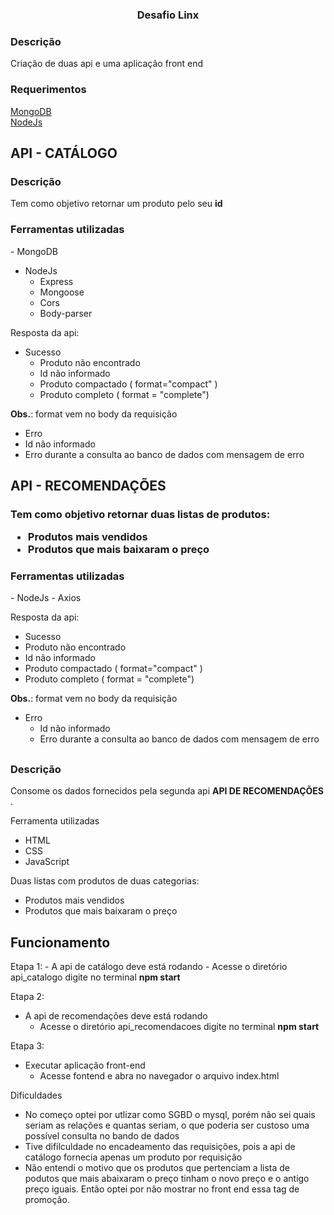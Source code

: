 <h3 align="center"> Desafio Linx </h3>


<h3> Descrição </h3>
Criação de duas api e uma aplicação front end

<h3> Requerimentos </h3>
<a href="https://www.mongodb.com/try/download/community">MongoDB</a>
</br>
<a href="https://nodejs.org/en/"> NodeJs </a>
 
 
<h2> API - CATÁLOGO </h2>

<h3> Descrição </h3>
Tem como objetivo retornar um produto pelo seu <b> id </b>

<h3> Ferramentas utilizadas </h3>
- MongoDB

- NodeJs
  - Express
  - Mongoose
  - Cors
  - Body-parser

Resposta da api:
- Sucesso
  - Produto não encontrado
  - Id não informado
  - Produto compactado ( format="compact" )
  - Produto completo ( format = "complete")

<b>Obs.</b>:  format vem no body da requisição

- Erro
 - Id não informado
 - Erro durante a consulta ao banco de dados com mensagem de erro


<h2> API - RECOMENDAÇÕES </h2>

<h3 Descrição </h3>

Tem como objetivo retornar duas listas de produtos:
- Produtos mais vendidos
- Produtos que mais baixaram o preço


<h3> Ferramentas utilizadas </h3>
- NodeJs
 - Axios


Resposta da api:
- Sucesso
 - Produto não encontrado
 - Id não informado
 - Produto compactado ( format="compact" )
 - Produto completo ( format = "complete")

<b>Obs.</b>:  format vem no body da requisição

- Erro
  - Id não informado
  - Erro durante a consulta ao banco de dados com mensagem de erro


<h2 Front End </h2>
<h3> Descrição </h3>
Consome os dados fornecidos pela segunda api <b> API DE RECOMENDAÇÕES </b>.


Ferramenta utilizadas
 - HTML
 - CSS
 - JavaScript


Duas listas com produtos de duas categorias:
 - Produtos mais vendidos
 - Produtos que mais baixaram o preço


<h2> Funcionamento </h2>
Etapa 1:
- A api de catálogo deve está rodando
 - Acesse o diretório api_catalogo digite no terminal <b> npm start </b>

Etapa 2:
- A api de recomendações deve está rodando </br>
  - Acesse o diretório api_recomendacoes digite no terminal <b> npm start </b>

Etapa 3:
- Executar aplicação front-end </br>
  - Acesse fontend e abra no navegador o arquivo index.html


Dificuldades 
 - No começo optei por utlizar como SGBD o mysql, porém não sei quais seriam as relações e quantas seriam, o que poderia ser custoso uma possível consulta no bando de dados
 - Tive difilculdade no encadeamento das requisições, pois a api de catálogo fornecia apenas um produto por requisição
 - Não entendi o motivo que os produtos que pertenciam a lista de podutos que mais abaixaram o preço tinham o novo preço e o antigo preço iguais. Então optei por não mostrar no front end essa tag de promoção.


